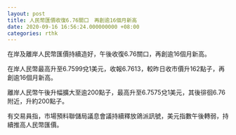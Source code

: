 ```yaml
---
layout: post
title: 人民幣匯價收復6.76關口　再創逾16個月新高
date: 2020-09-16 16:56:24.000000000 +08:00
categories: rthk
---
```


在岸及離岸人民幣匯價持續造好，午後收復6.76關口，再創逾16個月新高。

在岸人民幣最高升至6.7599兌1美元，收報6.7613，較昨日收市價升162點子，再創逾16個月新高。

離岸人民幣午後升幅擴大至逾200點子，最高升至6.7575兌1美元，其後徘徊6.76附近，升約200點子。

有交易員指，市場預料聯儲局議息會議持續釋放鴿派訊號，美元指數午後轉弱，持續推高人民幣匯價。
